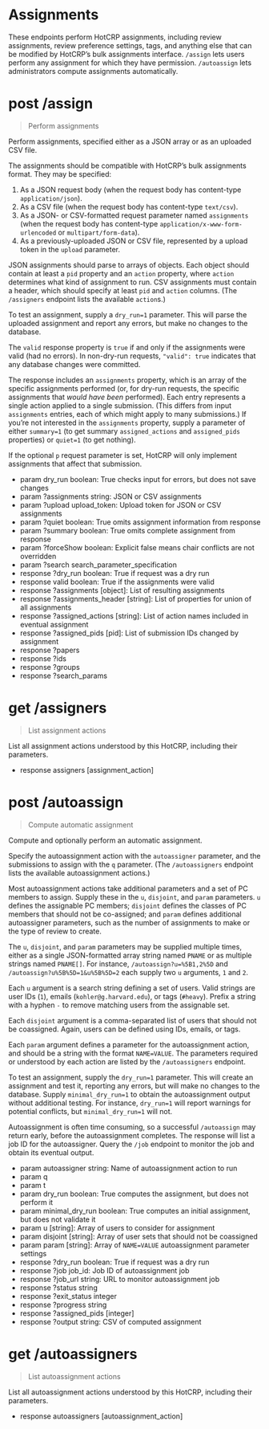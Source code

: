 # Assignments

These endpoints perform HotCRP assignments, including review assignments,
review preference settings, tags, and anything else that can be modified by
HotCRP’s bulk assignments interface. `/assign` lets users perform any
assignment for which they have permission. `/autoassign` lets administrators
compute assignments automatically.


# post /assign

> Perform assignments

Perform assignments, specified either as a JSON array or as an uploaded CSV
file.

The assignments should be compatible with HotCRP’s bulk assignments format.
They may be specified:

1. As a JSON request body (when the request body has content-type
   `application/json`).
2. As a CSV file (when the request body has content-type
   `text/csv`).
3. As a JSON- or CSV-formatted request parameter named `assignments` (when the
   request body has content-type `application/x-www-form-urlencoded` or
   `multipart/form-data`).
4. As a previously-uploaded JSON or CSV file, represented by a upload token in
   the `upload` parameter.

JSON assignments should parse to arrays of objects. Each object should contain
at least a `pid` property and an `action` property, where `action` determines
what kind of assignment to run. CSV assignments must contain a header, which
should specify at least `pid` and `action` columns. (The `/assigners` endpoint
lists the available `action`s.)

To test an assignment, supply a `dry_run=1` parameter. This will parse the
uploaded assignment and report any errors, but make no changes to the
database.

The `valid` response property is `true` if and only if the assignments were
valid (had no errors). In non-dry-run requests, `"valid": true` indicates that
any database changes were committed.

The response includes an `assignments` property, which is an array of the
specific assignments performed (or, for dry-run requests, the specific
assignments that *would have been* performed). Each entry represents a single
action applied to a single submission. (This differs from input `assignments`
entries, each of which might apply to many submissions.) If you’re not
interested in the `assignments` property, supply a parameter of either
`summary=1` (to get summary `assigned_actions` and `assigned_pids`
properties) or `quiet=1` (to get nothing).

If the optional `p` request parameter is set, HotCRP will only implement
assignments that affect that submission.


* param dry_run boolean: True checks input for errors, but does not save changes
* param ?assignments string: JSON or CSV assignments
* param ?upload upload_token: Upload token for JSON or CSV assignments
* param ?quiet boolean: True omits assignment information from response
* param ?summary boolean: True omits complete assignment from response
* param ?forceShow boolean: Explicit false means chair conflicts are not overridden
* param ?search search_parameter_specification
* response ?dry_run boolean: True if request was a dry run
* response valid boolean: True if the assignments were valid
* response ?assignments [object]: List of resulting assignments
* response ?assignments_header [string]: List of properties for union of all assignments
* response ?assigned_actions [string]: List of action names included in eventual assignment
* response ?assigned_pids [pid]: List of submission IDs changed by assignment
* response ?papers
* response ?ids
* response ?groups
* response ?search_params


# get /assigners

> List assignment actions

List all assignment actions understood by this HotCRP, including their
parameters.

* response assigners [assignment_action]


# post /autoassign

> Compute automatic assignment

Compute and optionally perform an automatic assignment.

Specify the autoassignment action with the `autoassigner` parameter, and the
submissions to assign with the `q` parameter. (The `/autoassigners` endpoint
lists the available autoassignment actions.)

Most autoassignment actions take additional parameters and a set of PC members
to assign. Supply these in the `u`, `disjoint`, and `param` parameters. `u`
defines the assignable PC members; `disjoint` defines the classes of PC
members that should not be co-assigned; and `param` defines additional
autoassigner parameters, such as the number of assignments to make or the type
of review to create.

The `u`, `disjoint`, and `param` parameters may be supplied multiple times,
either as a single JSON-formatted array string named `PNAME` or as multiple
strings named `PNAME[]`. For instance, `/autoassign?u=%5B1,2%5D` and
`/autoassign?u%5B%5D=1&u%5B%5D=2` each supply two `u` arguments, `1` and `2`.

Each `u` argument is a search string defining a set of users. Valid strings
are user IDs (`1`), emails (`kohler@g.harvard.edu`), or tags (`#heavy`).
Prefix a string with a hyphen `-` to remove matching users from the assignable
set.

Each `disjoint` argument is a comma-separated list of users that should not be
coassigned. Again, users can be defined using IDs, emails, or tags.

Each `param` argument defines a parameter for the autoassignment action, and
should be a string with the format `NAME=VALUE`. The parameters required or
understood by each action are listed by the `/autoassigners` endpoint.

To test an assignment, supply the `dry_run=1` parameter. This will create an
assignment and test it, reporting any errors, but will make no changes to the
database. Supply `minimal_dry_run=1` to obtain the autoassignment output
without additional testing. For instance, `dry_run=1` will report warnings for
potential conflicts, but `minimal_dry_run=1` will not.

Autoassignment is often time consuming, so a successful `/autoassign` may
return early, before the autoassignment completes. The response will list a
job ID for the autoassigner. Query the `/job` endpoint to monitor the job and
obtain its eventual output.

* param autoassigner string: Name of autoassignment action to run
* param q
* param t
* param dry_run boolean: True computes the assignment, but does not perform it
* param minimal_dry_run boolean: True computes an initial assignment, but does not validate it
* param u [string]: Array of users to consider for assignment
* param disjoint [string]: Array of user sets that should not be coassigned
* param param [string]: Array of `NAME=VALUE` autoassignment parameter settings
* response ?dry_run boolean: True if request was a dry run
* response ?job job_id: Job ID of autoassignment job
* response ?job_url string: URL to monitor autoassignment job
* response ?status string
* response ?exit_status integer
* response ?progress string
* response ?assigned_pids [integer]
* response ?output string: CSV of computed assignment


# get /autoassigners

> List autoassignment actions

List all autoassignment actions understood by this HotCRP, including their
parameters.

* response autoassigners [autoassignment_action]
